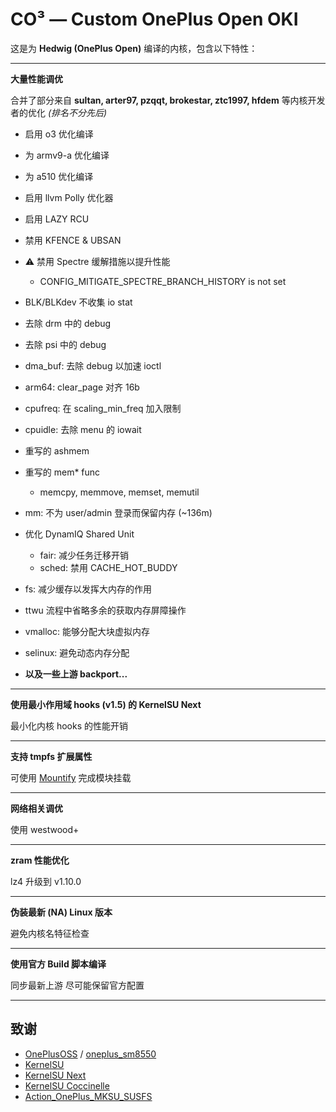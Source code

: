 # CO³ — Custom OnePlus Open OKI

这是为 **Hedwig (OnePlus Open)** 编译的内核，包含以下特性：

---
**大量性能调优**

合并了部分来自 **sultan, arter97, pzqqt, brokestar, ztc1997, hfdem** 等内核开发者的优化 *(排名不分先后)*

- 启用 o3 优化编译
- 为 armv9-a 优化编译
- 为 a510 优化编译
- 启用 llvm Polly 优化器
- 启用 LAZY RCU
- 禁用 KFENCE & UBSAN
- ⚠ 禁用 Spectre 缓解措施以提升性能
  - CONFIG_MITIGATE_SPECTRE_BRANCH_HISTORY is not set
- BLK/BLKdev 不收集 io stat
- 去除 drm 中的 debug
- 去除 psi 中的 debug
- dma_buf: 去除 debug 以加速 ioctl
- arm64: clear_page 对齐 16b
- cpufreq: 在 scaling_min_freq 加入限制
- cpuidle: 去除 menu 的 iowait
- 重写的 ashmem
- 重写的 mem* func
  - memcpy, memmove, memset, memutil
- mm: 不为 user/admin 登录而保留内存 (~136m)
- 优化 DynamIQ Shared Unit
  - fair: 减少任务迁移开销
  - sched: 禁用 CACHE_HOT_BUDDY
- fs: 减少缓存以发挥大内存的作用
- ttwu 流程中省略多余的获取内存屏障操作
- vmalloc: 能够分配大块虚拟内存
- selinux: 避免动态内存分配

- **以及一些上游 backport...**

---
**使用最小作用域 hooks (v1.5) 的 KernelSU Next**

最小化内核 hooks 的性能开销

---
**支持 tmpfs 扩展属性**

可使用 [Mountify](https://github.com/backslashxx/mountify) 完成模块挂载

---
**网络相关调优**
 
使用 westwood+

---
**zram 性能优化**

lz4 升级到 v1.10.0

---
**伪装最新 (NA) Linux 版本**

避免内核名特征检查

---
**使用官方 Build 脚本编译**

同步最新上游
尽可能保留官方配置

---
## 致谢

- [OnePlusOSS](https://github.com/OnePlusOSS/kernel_manifest) / [oneplus_sm8550](https://github.com/OnePlusOSS/android_kernel_common_oneplus_sm8550)
- [KernelSU](https://github.com/tiann/KernelSU)
- [KernelSU Next](https://github.com/KernelSU-Next/KernelSU-Next)
- [KernelSU Coccinelle](https://github.com/devnoname120/kernelsu-coccinelle)
- [Action_OnePlus_MKSU_SUSFS](https://github.com/ShirkNeko/Action_OnePlus_MKSU_SUSFS)
